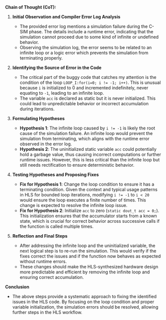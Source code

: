 **Chain of Thought (CoT):**

1. **Initial Observation and Compiler Error Log Analysis**
   - The provided error log mentions a simulation failure during the C-SIM phase. The details include a runtime error, indicating that the simulation cannot proceed due to some kind of infinite or undefined behavior.
   - Observing the simulation log, the error seems to be related to an infinite loop or a logic error which prevents the simulation from terminating properly.

2. **Identifying the Source of Error in the Code**
   - The critical part of the buggy code that catches my attention is the condition of the loop `LOOP_I:for(i=0; i != -1; i++)`. This is unusual because `i` is initialized to 0 and incremented indefinitely, never equating to `-1`, leading to an infinite loop.
   - The variable `acc` is declared as static but it is never initialized. This could lead to unpredictable behavior or incorrect accumulation during iterations.

3. **Formulating Hypotheses**
   - **Hypothesis 1**: The infinite loop caused by `i != -1` is likely the root cause of the simulation failure. An infinite loop would prevent the simulation from terminating, which aligns with the runtime error observed in the error log.
   - **Hypothesis 2**: The uninitialized static variable `acc` could potentially hold a garbage value, thus causing incorrect computations or further runtime issues. However, this is less critical than the infinite loop but still needs rectification to ensure deterministic behavior.

4. **Testing Hypotheses and Proposing Fixes**
   - **Fix for Hypothesis 1**: Change the loop condition to ensure it has a terminating condition. Given the context and typical usage patterns in HLS for bounded loop iterations, modifying `i != -1` to `i < 20` would ensure the loop executes a finite number of times. This change is expected to resolve the infinite loop issue.
   - **Fix for Hypothesis 2**: Initialize `acc` to zero (`static dout_t acc = 0;`). This initialization ensures that the accumulator starts from a known state, which is crucial for correct behavior across successive calls if the function is called multiple times.

5. **Reflection and Final Steps**
   - After addressing the infinite loop and the uninitialized variable, the next logical step is to re-run the simulation. This would verify if the fixes correct the issues and if the function now behaves as expected without runtime errors.
   - These changes should make the HLS-synthesized hardware design more predictable and efficient by removing the infinite loop and ensuring correct accumulation.

**Conclusion**
- The above steps provide a systematic approach to fixing the identified issues in the HLS code. By focusing on the loop condition and proper variable initialization, the simulation errors should be resolved, allowing further steps in the HLS workflow.